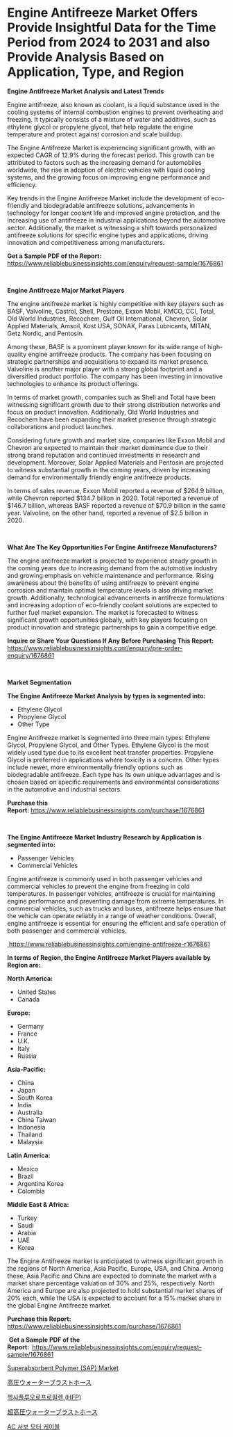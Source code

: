 <p><h1>Engine Antifreeze Market Offers Provide Insightful Data for the Time Period from 2024 to 2031 and also Provide Analysis Based on Application, Type, and Region</h1></p><p><strong>Engine Antifreeze Market Analysis and Latest Trends</strong></p>
<p><p>Engine antifreeze, also known as coolant, is a liquid substance used in the cooling systems of internal combustion engines to prevent overheating and freezing. It typically consists of a mixture of water and additives, such as ethylene glycol or propylene glycol, that help regulate the engine temperature and protect against corrosion and scale buildup.</p><p>The Engine Antifreeze Market is experiencing significant growth, with an expected CAGR of 12.9% during the forecast period. This growth can be attributed to factors such as the increasing demand for automobiles worldwide, the rise in adoption of electric vehicles with liquid cooling systems, and the growing focus on improving engine performance and efficiency.</p><p>Key trends in the Engine Antifreeze Market include the development of eco-friendly and biodegradable antifreeze solutions, advancements in technology for longer coolant life and improved engine protection, and the increasing use of antifreeze in industrial applications beyond the automotive sector. Additionally, the market is witnessing a shift towards personalized antifreeze solutions for specific engine types and applications, driving innovation and competitiveness among manufacturers.</p></p>
<p><strong>Get a Sample PDF of the Report:&nbsp;</strong> <a href="https://www.reliablebusinessinsights.com/enquiry/request-sample/1676861">https://www.reliablebusinessinsights.com/enquiry/request-sample/1676861</a></p>
<p>&nbsp;</p>
<p><strong>Engine Antifreeze Major Market Players</strong></p>
<p><p>The engine antifreeze market is highly competitive with key players such as BASF, Valvoline, Castrol, Shell, Prestone, Exxon Mobil, KMCO, CCI, Total, Old World Industries, Recochem, Gulf Oil International, Chevron, Solar Applied Materials, Amsoil, Kost USA, SONAX, Paras Lubricants, MITAN, Getz Nordic, and Pentosin. </p><p>Among these, BASF is a prominent player known for its wide range of high-quality engine antifreeze products. The company has been focusing on strategic partnerships and acquisitions to expand its market presence. Valvoline is another major player with a strong global footprint and a diversified product portfolio. The company has been investing in innovative technologies to enhance its product offerings.</p><p>In terms of market growth, companies such as Shell and Total have been witnessing significant growth due to their strong distribution networks and focus on product innovation. Additionally, Old World Industries and Recochem have been expanding their market presence through strategic collaborations and product launches.</p><p>Considering future growth and market size, companies like Exxon Mobil and Chevron are expected to maintain their market dominance due to their strong brand reputation and continued investments in research and development. Moreover, Solar Applied Materials and Pentosin are projected to witness substantial growth in the coming years, driven by increasing demand for environmentally friendly engine antifreeze products.</p><p>In terms of sales revenue, Exxon Mobil reported a revenue of $264.9 billion, while Chevron reported $134.7 billion in 2020. Total reported a revenue of $146.7 billion, whereas BASF reported a revenue of $70.9 billion in the same year. Valvoline, on the other hand, reported a revenue of $2.5 billion in 2020.</p></p>
<p>&nbsp;</p>
<p><strong>What Are The Key Opportunities For Engine Antifreeze Manufacturers?</strong></p>
<p><p>The engine antifreeze market is projected to experience steady growth in the coming years due to increasing demand from the automotive industry and growing emphasis on vehicle maintenance and performance. Rising awareness about the benefits of using antifreeze to prevent engine corrosion and maintain optimal temperature levels is also driving market growth. Additionally, technological advancements in antifreeze formulations and increasing adoption of eco-friendly coolant solutions are expected to further fuel market expansion. The market is forecasted to witness significant growth opportunities globally, with key players focusing on product innovation and strategic partnerships to gain a competitive edge.</p></p>
<p><strong>Inquire or Share Your Questions If Any Before Purchasing This Report:</strong> <a href="https://www.reliablebusinessinsights.com/enquiry/pre-order-enquiry/1676861">https://www.reliablebusinessinsights.com/enquiry/pre-order-enquiry/1676861</a></p>
<p>&nbsp;</p>
<p><strong>Market Segmentation</strong></p>
<p><strong>The Engine Antifreeze Market Analysis by types is segmented into:</strong></p>
<p><ul><li>Ethylene Glycol</li><li>Propylene Glycol</li><li>Other Type</li></ul></p>
<p><p>Engine Antifreeze market is segmented into three main types: Ethylene Glycol, Propylene Glycol, and Other Types. Ethylene Glycol is the most widely used type due to its excellent heat transfer properties. Propylene Glycol is preferred in applications where toxicity is a concern. Other types include newer, more environmentally friendly options such as biodegradable antifreeze. Each type has its own unique advantages and is chosen based on specific requirements and environmental considerations in the automotive and industrial sectors.</p></p>
<p><strong>Purchase this Report:&nbsp;</strong><a href="https://www.reliablebusinessinsights.com/purchase/1676861">https://www.reliablebusinessinsights.com/purchase/1676861</a></p>
<p>&nbsp;</p>
<p><strong>The Engine Antifreeze Market Industry Research by Application is segmented into:</strong></p>
<p><ul><li>Passenger Vehicles</li><li>Commercial Vehicles</li></ul></p>
<p><p>Engine antifreeze is commonly used in both passenger vehicles and commercial vehicles to prevent the engine from freezing in cold temperatures. In passenger vehicles, antifreeze is crucial for maintaining engine performance and preventing damage from extreme temperatures. In commercial vehicles, such as trucks and buses, antifreeze helps ensure that the vehicle can operate reliably in a range of weather conditions. Overall, engine antifreeze is essential for ensuring the efficient and safe operation of both passenger and commercial vehicles.</p></p>
<p><a href="https://www.reliablebusinessinsights.com/engine-antifreeze-r1676861">&nbsp;https://www.reliablebusinessinsights.com/engine-antifreeze-r1676861</a></p>
<p><strong>In terms of Region, the Engine Antifreeze Market Players available by Region are:</strong></p>
<p>
    <p> <strong> North America: </strong>
        <ul>
            <li>United States</li>
            <li>Canada</li>
        </ul>
        </p> 
    <p> <strong> Europe: </strong>
        <ul>
            <li>Germany</li>
            <li>France</li>
            <li>U.K.</li>
            <li>Italy</li>
            <li>Russia</li>
        </ul>
        </p> 
    <p> <strong> Asia-Pacific: </strong>
        <ul>
            <li>China</li>
            <li>Japan</li>
            <li>South Korea</li>
            <li>India</li>
            <li>Australia</li>
            <li>China Taiwan</li>
            <li>Indonesia</li>
            <li>Thailand</li>
            <li>Malaysia</li>
        </ul>
        </p> 
    <p> <strong> Latin America: </strong>
        <ul>
            <li>Mexico</li>
            <li>Brazil</li>
            <li>Argentina Korea</li>
            <li>Colombia</li>
        </ul>
        </p> 
    <p> <strong> Middle East & Africa: </strong>
        <ul>
            <li>Turkey</li>
            <li>Saudi</li>
            <li>Arabia</li>
            <li>UAE</li>
            <li>Korea</li>
        </ul>
    </p>
    </p>
<p><p>The Engine Antifreeze market is anticipated to witness significant growth in the regions of North America, Asia Pacific, Europe, USA, and China. Among these, Asia Pacific and China are expected to dominate the market with a market share percentage valuation of 30% and 25%, respectively. North America and Europe are also projected to hold substantial market shares of 20% each, while the USA is expected to account for a 15% market share in the global Engine Antifreeze market.</p></p>
<p><strong>Purchase this Report: </strong><a href="https://www.reliablebusinessinsights.com/purchase/1676861">https://www.reliablebusinessinsights.com/purchase/1676861</a></p>
<p>&nbsp;<strong>Get a Sample PDF of the Report:&nbsp;&nbsp;</strong><a href="https://www.reliablebusinessinsights.com/enquiry/request-sample/1676861">https://www.reliablebusinessinsights.com/enquiry/request-sample/1676861</a></p>
<p><strong></strong></p>
<p><p><a href="https://github.com/LaceyZemlak1/Market-Research-Report-List-1/blob/main/superabsorbent-polymer-sap-market.md">Superabsorbent Polymer (SAP) Market</a></p><p><a href="https://github.com/SimeonBode1/Market-Research-Report-List-1/blob/main/304217899201.md">高圧ウォーターブラストホース</a></p><p><a href="https://github.com/rahat-gis/Market-Research-Report-List-1/blob/main/633447690595.md">헥사플루오로프로필렌 (HFP)</a></p><p><a href="https://github.com/leigh4852023/Market-Research-Report-List-1/blob/main/962566399200.md">超高圧ウォーターブラストホース</a></p><p><a href="https://github.com/johneahan44556754/Market-Research-Report-List-1/blob/main/385830790596.md">AC 서보 모터 케이블</a></p></p>
